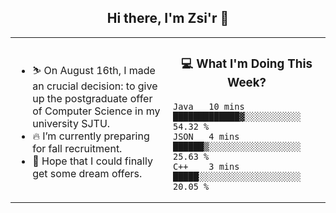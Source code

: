 <h2 align="center"> Hi there, I'm Zsi'r 👋 </h2>

<table>
    <tr>
        <td valign="center" width="50%">
            <ul>
                <li> ⛷️ On August 16th, I made an crucial decision: to give up the postgraduate offer of Computer Science in my university SJTU.</li>
                <li> 🔥 I’m currently preparing for fall recruitment.</li>
                <li> 🙏 Hope that I could finally get some dream offers.</li>
            </ul>
        </td>
       <td valign="top" width="50%">

<h3 align="center"> 💻 What I'm Doing This Week? </h3>

<!--START_SECTION:waka-->
```text
Java   10 mins         █████████████▓░░░░░░░░░░░   54.32 % 
JSON   4 mins          ██████▒░░░░░░░░░░░░░░░░░░   25.63 % 
C++    3 mins          █████░░░░░░░░░░░░░░░░░░░░   20.05 % 
```
<!--END_SECTION:waka-->
</td></tr>
</table>
